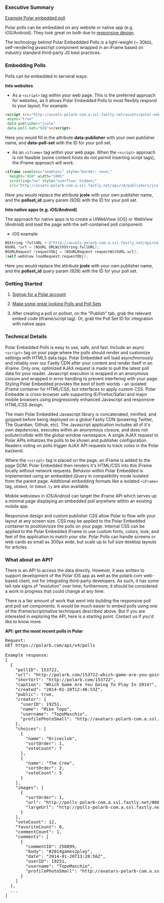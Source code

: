 ### Executive Summary

[Example Polar embedded poll](http://assets-polarb-com.a.ssl.fastly.net/assets/phablet-embedded-2388c897bfdb5bc6b96133eac1f1353f.png)

Polar polls can be embedded on any website or native app (e.g. iOS/Android).  They look great on both due to [responsive design](http://polarb.com/publishers/poll_sets/926/preview).

The technology behind Polar Embeddded Polls is a light-weight (~ 30kb), self-rendering javascript component wrapped in an iFrame based on industry standard third-party JS best practices.  

### Embedding Polls

Polls can be embedded in serveral ways:

**Into websites**

* As a `<script>` tag within your web page.  This is the preferred approach for websites, as it allows Polar Embedded Polls to most flexibly respond to your layout.  For example:

```HTML
<script src="http://assets-polarb-com.a.ssl.fastly.net/assets/polar-embedded.js" 
 async="true" 
 data-publisher="jcole" 
 data-poll-set="926"></script>
```

Here you would fill in the attribute **data-publisher** with your own publisher name, and **data-poll-set** with the ID for your poll set.  
  
* As an `<iframe>` tag within your web page.  When the `<script>` approach is not feasible (some content hosts do not permit inserting script tags), the iFrame approach will work.

```HTML
<iframe seamless="seamless" style="border: none;" 
  height="450" width="100%" 
  scrolling="no" style="overflow: hidden;"
  src="http://assets-polarb-com.a.ssl.fastly.net/api/v4/publishers/jcole/embedded_polls/iframe?pollset_id=926"></iframe>
```

Here you would replace the attribute **jcole** with your own publisher name, and the **pollset_id** query param (926) with the ID for your poll set.  

**Into native apps (e.g. iOS/Android)**  

The approach for native apps is to create a UIWebView (iOS) or WebView (Android) and load the page with the self-contained poll component:

* iOS example

```Objective-C
NSString *fullURL = @"http://assets-polarb-com.a.ssl.fastly.net/api/v4/publishers/jcole/embedded_polls/iframe?pollset_id=926";
NSURL *url = [NSURL URLWithString:fullURL];
NSURLRequest *requestObj = [NSURLRequest requestWithURL:url];
[self.webView loadRequest:requestObj];
```

Here you would replace the attribute **jcole** with your own publisher name, and the **pollset_id** query param (926) with the ID for your poll set.  


### Getting Started

1. [Signup for a Polar account](http://polarb.com/join)

2. [Make some great looking Polls and Poll Sets](http://www.polarb.com/howtos)

3. After creating a poll or pollset, on the "Publish" tab, grab the relevant embed code (iframe/script tag).  Or, grab the Poll Set ID for integration with native apps.

### Technical Details

Polar Embedded Polls is easy to use, safe, and fast. Include an async `<script>` tag on your page where the polls should render and customize settings with HTML5 data tags.  Polar Embedded will load asynchronously and reliably over our Fastly CDN after your content and render itself in an iFrame.  Only one, optimized AJAX request is made to pull the latest poll data for your reader.  Javascript execution is wrapped in an anonymous closure and wrapped in error handling to prevent interfering with your page.  Styling Polar Embedded provides the best of both worlds - an isolated iFrame container for HTML/CSS, but interfaces to apply custom CSS. Polar Embedde is cross-browser safe supporting IE/Firefox/Safari and major mobile browsers using progressively enhanced Javascript and responsive HTML/CSS design.

The main Polar Embedded Javascript library is concatenated, minified, and gzipped before being deployed on a global Fastly CDN (powering Twitter, The Guardian, Github, etc).  The Javascript application includes all of it's own depdencies, executes within an anonymous closure, and does not pollute/collide with the global window namespace.  A single AJAX request to Polar APIs initializes the polls to be shown and publisher configuration. Readers voting on polls trigger AJAX API requests to track votes in the Polar backend.

Where the `<script>` tag is placed on the page, an iFrame is added to the page DOM.  Polar Embedded then renders it's HTML/CSS into this iFrame locally without network requests.  Behavior within Polar Embedded is implemented using an embedded jQuery in compatibility mode isolated from the parent page.  Additional embedding formats like a isolated `<iFrame>` tag, `oEmbed`, or `Embed.ly` are also available.

Mobile webviews in iOS/Android can target the iFrame API which serves up a minimal page displaying an embedded poll anywhere within an existing mobile app.

Responsive design and custom publisher CSS allow Polar to flow with your layout at any screen size.  CSS may be applied to the Polar Embedded container to position/size the polls on your page.  Internal CSS can be applied to the Polar Embedded iFrame to use custom fonts, colors, look, and feel of the application to match your site.  Polar Polls can handle screens or web cards as small as 300px wide, but scale up to full size desktop layouts for articles.

### What about an API?

There is an API to access the data directly.  However, it was written to support development of the Polar iOS app as well as the polarb.com web-based client, not for integrating third-party developers.  As such, it has some tell-tale signs of "evolution" over time;  furthermore, it should be considered a work in progress that could change at any time.

There is a fair amount of work that went into building the responsive poll and poll set components.  It would be much easier to embed polls using one of the iframe/script/native techniques described above.  But if you are interested in exploring the API, here is a starting point.  Contact us if you'd like to know more.

**API: get the most recent polls in Polar**
<pre>
Request:
GET https://polarb.com/api/v4/polls

Example response:
[
  {
    "pollID": 153722,
    "url": "http://polarb.com/153722-which-game-are-you-going-to-play-in-2014",
    "shortUrl": "http://polarb.com/153722",
    "caption": "Which Game Are You Going To Play In 2014?",
    "created": "2014-01-20T12:46:53Z",
    "public": true,
    "creator": {
      "userID": 19251,
      "name": "Mike Topo",
      "username": "TopoMaschio",
      "profilePhotoSmall": "http://avatars-polarb-com.a.ssl.fastly.net/000/019/251/19251-small_retina-6cd9fe6fbbca3bd8.jpg"
    },
    "choices": [
      {
        "name": "Driveclub",
        "sortOrder": 1,
        "voteCount": 7
      },
      {
        "name": "The Crew",
        "sortOrder": 2,
        "voteCount": 5
      }
    ],
    "images": [
      {
        "sortOrder": 1,
        "url": "http://polls-polarb-com.a.ssl.fastly.net/000/153/722/153722-1-medium-34615e8fee6b5176.jpg",
        "largeUrl": "http://polls-polarb-com.a.ssl.fastly.net/000/153/722/153722-1-large-34615e8fee6b5176.jpg"
      }
    ],
    "voteCount": 12,
    "favoriteCount": 0,
    "commentCount": 1,
    "comments": [
      {
        "commentID": 258899,
        "body": "#2014games2play",
        "date": "2014-01-20T13:28:56Z",
        "userID": 19251,
        "username": "TopoMaschio",
        "profilePhotoSmall": "http://avatars-polarb-com.a.ssl.fastly.net/000/019/251/19251-small_retina-6cd9fe6fbbca3bd8.jpg"
      }
    ]
  },
  ...
]
</pre>
